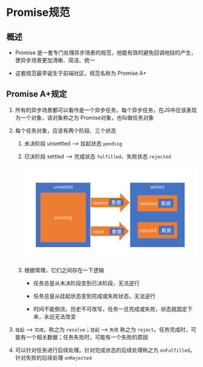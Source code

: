 # Promise规范

## 概述

+ Promise 是一套专门处理异步场景的规范，他能有效的避免回调地狱的产生，使异步场景更加清晰、简洁、统一

+ 这套规范最早诞生于前端社区，规范名称为 Promise A+

## Promise A+规定

1. 所有的异步场景都可以看作是一个异步任务，每个异步任务，在JS中应该表现为一个对象，该对象称之为 Promise对象，也叫做任务对象

2. 每个任务对象，应该有两个阶段、三个状态

    1. 未决阶段 unsettled  —> 挂起状态 `pending`

    2. 已决阶段 settled —> 完成状态 `fulfilled`、失败状态 `rejected`

        ![模型](image/模型.png)

    3. 根据常理，它们之间存在一下逻辑

        + 任务总是从未决阶段变到已决阶段，无法逆行

        + 任务总是从挂起状态变到完成或失败状态，无法逆行

        + 时间不能倒流，历史不可改写，任务一旦完成或失败，状态就固定下来，永远无法改变

3. `挂起` —> `完成`，称之为 `resolve`；`挂起` —> `失败` 称之为 `reject`。任务完成时，可能有一个相关数据；任务失败时，可能有一个失败的原因

4. 可以针对任务进行后续处理。针对完成状态的后续处理称之为 `onFulfilled`。针对失败的后续处理 `onRejected`
